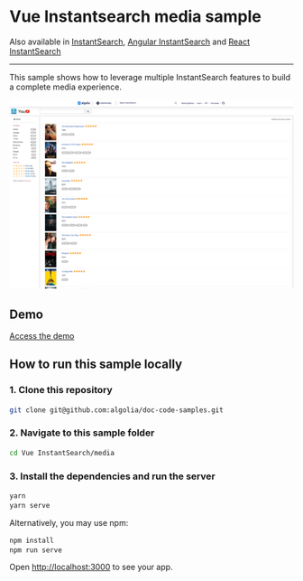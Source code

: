# Vue Instantsearch media sample

Also available in [InstantSearch](../../InstantSearch.js/media/), [Angular InstantSearch](../../Angular%20InstantSearch/media/) and [React InstantSearch](../../React%20InstantSearch/media/)

---

This sample shows how to leverage multiple InstantSearch features to build a complete media experience.

<p align="center"><img src="capture.png?raw=true" alt="A capture of the Algolia Vue InstantSearch media demo" /></p>

## Demo

[Access the demo](https://codesandbox.io/s/github/algolia/doc-code-samples/tree/master/Vue%20InstantSearch/media)

## How to run this sample locally

### 1. Clone this repository

```sh
git clone git@github.com:algolia/doc-code-samples.git
```

### 2. Navigate to this sample folder

```sh
cd Vue InstantSearch/media
```

### 3. Install the dependencies and run the server

```sh
yarn
yarn serve
```

Alternatively, you may use npm:

```sh
npm install
npm run serve
```

Open <http://localhost:3000> to see your app.
